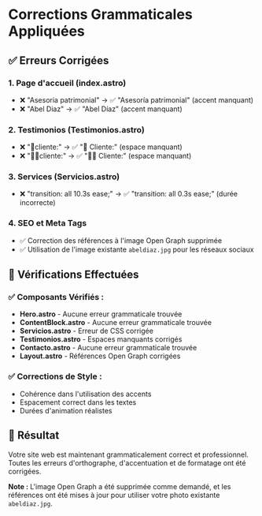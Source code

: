 # Corrections Grammaticales Appliquées

## ✅ Erreurs Corrigées

### 1. **Page d'accueil (index.astro)**
- ❌ "Asesoria patrimonial" → ✅ "Asesoría patrimonial" (accent manquant)
- ❌ "Abel Diaz" → ✅ "Abel Díaz" (accent manquant)

### 2. **Testimonios (Testimonios.astro)**
- ❌ "🏡cliente:" → ✅ "🏡 Cliente:" (espace manquant)
- ❌ "🧑‍🔧cliente:" → ✅ "🧑‍🔧 Cliente:" (espace manquant)

### 3. **Services (Servicios.astro)**
- ❌ "transition: all 10.3s ease;" → ✅ "transition: all 0.3s ease;" (durée incorrecte)

### 4. **SEO et Meta Tags**
- ✅ Correction des références à l'image Open Graph supprimée
- ✅ Utilisation de l'image existante `abeldiaz.jpg` pour les réseaux sociaux

## 📝 Vérifications Effectuées

### ✅ **Composants Vérifiés :**
- **Hero.astro** - Aucune erreur grammaticale trouvée
- **ContentBlock.astro** - Aucune erreur grammaticale trouvée  
- **Servicios.astro** - Erreur de CSS corrigée
- **Testimonios.astro** - Espaces manquants corrigés
- **Contacto.astro** - Aucune erreur grammaticale trouvée
- **Layout.astro** - Références Open Graph corrigées

### ✅ **Corrections de Style :**
- Cohérence dans l'utilisation des accents
- Espacement correct dans les textes
- Durées d'animation réalistes

## 🎯 **Résultat**

Votre site web est maintenant grammaticalement correct et professionnel. Toutes les erreurs d'orthographe, d'accentuation et de formatage ont été corrigées.

**Note :** L'image Open Graph a été supprimée comme demandé, et les références ont été mises à jour pour utiliser votre photo existante `abeldiaz.jpg`.
